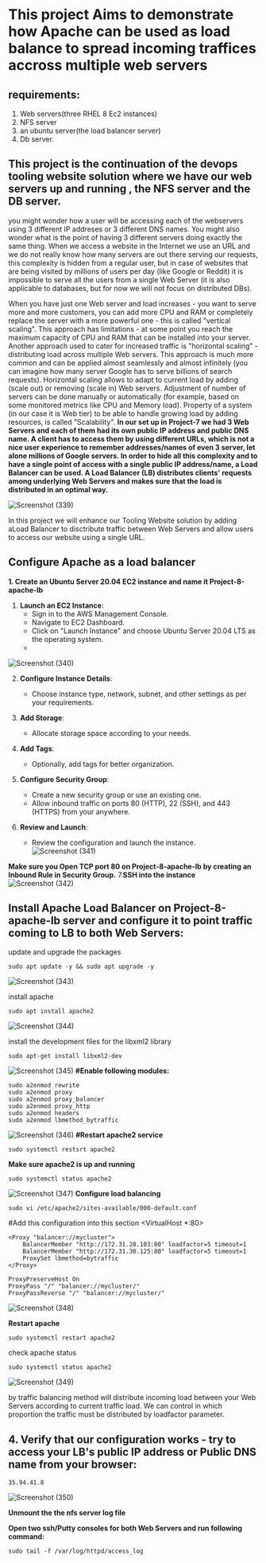 # This project Aims to demonstrate how Apache can be used as load balance to spread incoming traffices accross multiple web servers
## requirements:
1. Web servers(three RHEL 8 Ec2 instances)
2. NFS server
3. an ubuntu server(the load balancer server)
4. Db server.
## This project is the continuation of the devops tooling website solution where we have our web servers up and running , the NFS server and the DB server.
you might wonder how a user will be accessing each of the webservers using 3 different IP addreses or 3 different DNS names. You might also wonder
what is the point of having 3 different servers doing exactly the same thing. When we access a website in the Internet we use an URL and we do not
really know how many servers are out there serving our requests, this complexity is hidden from a regular user, but in case of websites that are 
being visited by millions of users per day (like Google or Reddit) it is impossible to serve all the users from a single Web Server (it is also
applicable to databases, but for now we will not focus on distributed DBs).

When you have just one Web server and load increases - you want to serve more and more customers, you can add more CPU and RAM or completely
replace the server with a more powerful one - this is called "vertical scaling". This approach has limitations - at some point you reach the
maximum capacity of CPU and RAM that can be installed into your server. Another approach used to cater for increased traffic is "horizontal
scaling" - distributing load across multiple Web servers. This approach is much more common and can be applied almost seamlessly and almost
infinitely (you can imagine how many server Google has to serve billions of search requests). Horizontal scaling allows to adapt to current load by adding (scale out) or
removing (scale in) Web servers. Adjustment of number of servers can be done manually or automatically (for example, based on some monitored
metrics like CPU and Memory load). Property of a system (in our case it is Web tier) to be able to handle growing load by adding resources, is called "Scalability".
**In our set up in Project-7 we had 3 Web Servers and each of them had its own public IP address and public DNS name. A client has to access them by
using different URLs, which is not a nice user experience to remember addresses/names of even 3 server, let alone millions of Google servers.
In order to hide all this complexity and to have a single point of access with a single public IP address/name, a Load Balancer can be used. A Load
Balancer (LB) distributes clients' requests among underlying Web Servers and makes sure that the load is distributed in an optimal way.**

![Screenshot (339)](https://github.com/user-attachments/assets/47aba1b4-963f-439c-8f23-c6fec9634eca)

In this project we will enhance our Tooling Website solution by adding aLoad Balancer to disctribute traffic between Web Servers and allow users to access our website using a single URL.

## Configure Apache as a load balancer
**1. Create an Ubuntu Server 20.04 EC2 instance and name it Project-8-apache-lb**

1. **Launch an EC2 Instance**: 
   - Sign in to the AWS Management Console.
   - Navigate to EC2 Dashboard.
   - Click on "Launch Instance" and choose Ubuntu Server 20.04 LTS as the operating system.
   - 
![Screenshot (340)](https://github.com/user-attachments/assets/cfd6e4f6-57b1-43c9-8d88-10ea75fc2c48)


2. **Configure Instance Details**:
   - Choose instance type, network, subnet, and other settings as per your requirements.

3. **Add Storage**:
   - Allocate storage space according to your needs.

4. **Add Tags**:
   - Optionally, add tags for better organization.


5. **Configure Security Group**:
   - Create a new security group or use an existing one.
   - Allow inbound traffic on ports 80 (HTTP), 22 (SSH), and 443 (HTTPS) from your anywhere.


6. **Review and Launch**:
   - Review the configuration and launch the instance.
![Screenshot (341)](https://github.com/user-attachments/assets/abfaf47d-652f-4096-acb3-d84c656d95bc)

**Make sure you Open TCP port 80 on Project-8-apache-lb by creating an Inbound Rule in Security Group.**
7.**SSH into the instance**
![Screenshot (342)](https://github.com/user-attachments/assets/d12747c0-d36a-42e1-a9c9-9d97d5c9356b)

## Install Apache Load Balancer on Project-8-apache-lb server and configure it to point traffic coming to LB to both Web Servers:
update  and upgrade the packages
```
sudo apt update -y && sudo apt upgrade -y
```
![Screenshot (343)](https://github.com/user-attachments/assets/9e982cad-34f1-4271-96c4-b8ccc4d30e2f)

install apache
```
sudo apt install apache2
```
![Screenshot (344)](https://github.com/user-attachments/assets/2597a04e-1f03-451e-aca8-41b2b62b7340)

install the development files for the libxml2 library
```
sudo apt-get install libxml2-dev
```
![Screenshot (345)](https://github.com/user-attachments/assets/d74ef8e2-c765-4488-87aa-4b94bd8a6d80)
**#Enable following modules:**
```
sudo a2enmod rewrite
sudo a2enmod proxy
sudo a2enmod proxy_balancer
sudo a2enmod proxy_http
sudo a2enmod headers
sudo a2enmod lbmethod_bytraffic
```
![Screenshot (346)](https://github.com/user-attachments/assets/c9e245e8-21c5-4d9e-b44c-9a24eebbb7c8)
**#Restart apache2 service**
```
sudo systemctl restsrt apache2
```
**Make sure apache2 is up and running**
```
sudo systemctl status apache2
```
![Screenshot (347)](https://github.com/user-attachments/assets/e667b083-b005-4d22-9f79-786eb08f1e78)
**Configure load balancing**
```
sudo vi /etc/apache2/sites-available/000-default.conf
```
#Add this configuration into this section <VirtualHost *:80>
</virtualhost>
```
<Proxy "balancer://mycluster">
    BalancerMember "http://172.31.28.103:80" loadfactor=5 timeout=1
    BalancerMember "http://172.31.30.125:80" loadfactor=5 timeout=1
    ProxySet lbmethod=bytraffic
</Proxy>

ProxyPreserveHost On
ProxyPass "/" "balancer://mycluster/"
ProxyPassReverse "/" "balancer://mycluster/"

```
![Screenshot (348)](https://github.com/user-attachments/assets/2d0b3d34-eacf-4661-a6dd-cece835c12cf)

**Restart apache**
```
sudo systemctl restart apache2
```
check apache status
```
sudo systemctl status apache2
```
![Screenshot (349)](https://github.com/user-attachments/assets/d555e99b-a4a5-431c-872c-d2c0e062c7c6)

by traffic balancing method will distribute incoming load between your Web Servers according to current traffic load. We can control in which
proportion the traffic must be distributed by loadfactor parameter.

## 4. Verify that our configuration works - try to access your LB's public IP address or Public DNS name from your browser:
```
35.94.41.8
```
![Screenshot (350)](https://github.com/user-attachments/assets/1c21f1a6-8fde-4e00-8b09-7a7c1bbc6c85)

**Unmount the the nfs server log file**

**Open two ssh/Putty consoles for both Web Servers and run following
command:**
```
sudo tail -f /var/log/httpd/access_log
```



    
